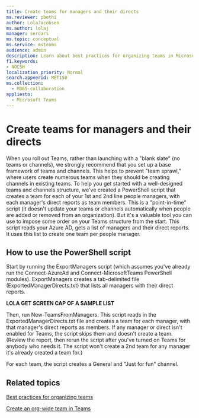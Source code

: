 ```yaml
---
title: Create teams for managers and their directs
ms.reviewer: pbethi
author: LolaJacobsen
ms.author: lolaj
manager: serdars
ms.topic: conceptual
ms.service: msteams
audience: admin
description: Learn about best practices for organizing teams in Microsoft Teams to meet your organization's needs.
f1.keywords:
- NOCSH
localization_priority: Normal
search.appverid: MET150
ms.collection: 
  - M365-collaboration
appliesto: 
  - Microsoft Teams
---
```


Create teams for managers and their directs
======================================================

When you roll out Teams, rather than launching with a "blank slate" (no teams or channels), we strongly recommend that you set up a base framework of teams and channels. This helps to prevent "team sprawl," where users create numerous teams when they should be creating channels in existing teams. To help you get started with a well-designed teams and channels structure, we've created a PowerShell script that creates a team for each of your 1st and 2nd line people managers, with each manager's direct reports as team members. This is a "point-in-time" script (it doesn't update your teams or channels automatically when people are added or removed from an organization). But it's a valuable tool you can use to impose some order on your Teams structure from the start. This script reads your Azure AD, gets a list of managers and their direct reports. It uses this list to create one team per people manager. 

## How to use the PowerShell script 

Start by running the ExportManagers script (which assumes you've already run the Connect-AzureAd and Connect-MicrosoftTeams PowerShell modules). ExportManagers creates a tab-delimited file (ExportedManagerDirects.txt) that lists all managers with their direct reports. 

**LOLA GET SCREEN CAP OF A SAMPLE LIST**

Then, run New-TeamsFromManagers. This script reads in the ExportedManagerDirects.txt file and creates a team for each manager, with that manager's direct reports as members. If any manager or direct isn't enabled for Teams, the script skips them and doesn't create a team. (Review the report, then rerun the script after you've turned on Teams for anybody who needs it. The script won't create a 2nd team for any manager it's already created a team for.)

For each team, the script creates a General and "Just for fun" channel. 

## Related topics

[Best practices for organizing teams](best-practices-organizing.md)

[Create an org-wide team in Teams](create-an-org-wide-team.md)
